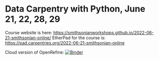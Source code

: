 # Data Carpentry with Python, June 21, 22, 28, 29

Course website is here: https://smithsonianworkshops.github.io/2022-06-21-smithsonian-online/
EtherPad for the course is: https://pad.carpentries.org/2022-06-21-smithsonian-online

Cloud version of OpenRefine: [![Binder](https://mybinder.org/badge_logo.svg)](https://mybinder.org/v2/gh/SmithsonianWorkshops/binders/open_refine352?urlpath=openrefine)
